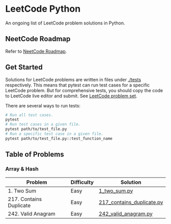 # LeetCode Python

An ongoing list of LeetCode problem solutions in Python.

## NeetCode Roadmap

Refer to [NeetCode Roadmap](https://neetcode.io/roadmap).

## Get Started

Solutions for LeetCode problems are written in files under [./tests](./tests/)
respectively. This means that pytest can run test cases for a specific LeetCode
problem. But for comprehensive tests, you should copy the code to LeetCode live
editor and submit. See [LeetCode problem set](https://leetcode.com/problemset/).

There are several ways to run tests:

```sh
# Run all test cases.
pytest
# Run test cases in a given file.
pytest path/to/test_file.py
# Run a specific test case in a given file.
pytest path/to/test_file.py::test_function_name
```

## Table of Problems

### Array & Hash

| Problem | Difficulty | Solution |
| - | - | - |
| 1. Two Sum | Easy | [1_two_sum.py](./tests/1_two_sum.py) |
| 217. Contains Duplicate | Easy | [217_contains_duplicate.py](./tests/217_contains_duplicate.py) |
| 242. Valid Anagram | Easy | [242_valid_anagram.py](./tests/242_valid_anagram.py) |
